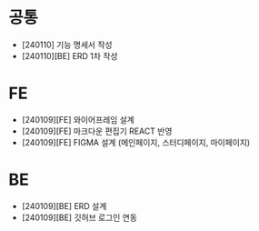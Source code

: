 # 공통
- [240110] 기능 명세서 작성
- [240110][BE] ERD 1차 작성

# FE
- [240109][FE] 와이어프레임 설계
- [240109][FE] 마크다운 편집기 REACT 반영
- [240109][FE] FIGMA 설계 (메인페이지, 스터디페이지, 마이페이지)

# BE
- [240109][BE] ERD 설계
- [240109][BE] 깃허브 로그인 연동
